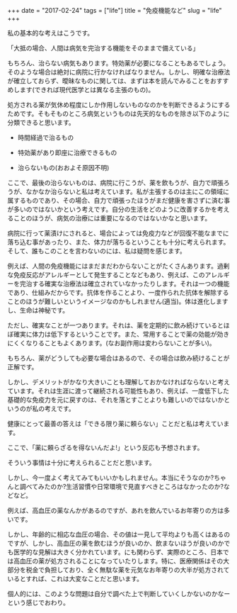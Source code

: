 +++
date = "2017-02-24"
tags = ["life"]
title = "免疫機能など"
slug = "life"
+++

私の基本的な考えはこうです。

「大抵の場合、人間は病気を完治する機能をそのままで備えている」

もちろん、治らない病気もあります。特効薬が必要になることもあるでしょう。そのような場合は絶対に病院に行かなければなりません。しかし、明確な治療法が確立しておらず、曖昧なものに関しては、まずは本を読んでみることをおすすめします(できれば現代医学とは異なる主張のもの)。

処方される薬が気休め程度にしか作用しないものなのかを判断できるようにするためです。そもそものところ病気というものは先天的なものを除き以下のように分類できると思います。

- 時間経過で治るもの

- 特効薬があり即座に治療できるもの

- 治らないもの(おおよそ原因不明)

ここで、最後の治らないものは、病院に行こうが、薬を飲もうが、自力で頑張ろうが、なかなか治らないと私は考えています。私が主張するのは主にこの領域に属するものであり、その場合、自力で頑張ったほうがまだ健康を害さずに済む事が多いのではないかという考えです。自分の生活をどのように改善するかを考えることのほうが、病気の治療には重要になるのではないかなと思います。

病院に行って薬漬けにされると、場合によっては免疫力などが回復不能なまでに落ち込む事があったり、また、体力が落ちるということも十分に考えられます。そして、誰もこのことを言わないのには、私は疑問を感じます。

例えば、人間の免疫機能にはまだまだわからないことがたくさんあります。過剰な免疫反応がアレルギーとして発生することなどもあり、例えば、このアレルギーを完治する確実な治療法は確立されていなかったりします。それは一つの機能であり、仕組みだからです。抗体を作ることより、一度作られた抗体を解除することのほうが難しいというイメージなのかもしれません(適当)。体は進化しますし、生命は神秘です。

ただし、確実なことが一つあります。それは、薬を定期的に飲み続けているとほぼ確実に体力は低下するということです。また、常用することで薬の効能が効きにくくなりることもよくあります。(なお副作用は変わらないことが多い)。

もちろん、薬がどうしても必要な場合はあるので、その場合は飲み続けることが正解です。

しかし、デメリットがかなり大きいことも理解しておかなければならないと考えています。それは生涯に渡って継続される可能性もあり、例えば、一度低下した基礎的な免疫力を元に戻すのは、それを落とすことよりも難しいのではないかというのが私の考えです。

健康にとって最善の答えは「できる限り薬に頼らない」ことだと私は考えています。

ここで、「薬に頼らざるを得ないんだよ!」という反応も予想されます。

そういう事情は十分に考えられることだと思います。

しかし、今一度よく考えてみてもいいかもしれません。本当にそうなのか?ちゃんと調べてみたのか?生活習慣や日常環境で見直すべきところはなかったのか?などなど。

例えば、高血圧の薬なんかがあるのですが、あれを飲んでいるお年寄りの方は多いです。

しかし、年齢的に相応な血圧の場合、その値は一見して平均よりも高くはあるのですが、しかし、高血圧の薬を飲むほうが良いのか、飲まないほうが良いのかでも医学的な見解は大きく分かれています。にも関わらず、実際のところ、日本では高血圧の薬が処方されることになっていたりします。特に、医療関係はその大部分を税金で負担しており、全く無駄な薬を元気なお年寄りの大半が処方されているとすれば、これは大変なことだと思います。

個人的には、このような問題は自分で調べた上で判断していくしかないのかなーという感じでおわり。
